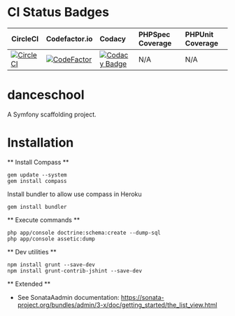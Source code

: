 CI Status Badges
=============
| CircleCI | Codefactor.io | Codacy | PHPSpec Coverage | PHPUnit Coverage 
| ------ | :-------- | :-------- | :-------- | :-------- 
| [![CircleCI](https://circleci.com/gh/jacanales/danceschool.svg?style=svg)](https://circleci.com/gh/jacanales/danceschool) | [![CodeFactor](https://www.codefactor.io/repository/github/jacanales/danceschool/badge)](https://www.codefactor.io/repository/github/jacanales/danceschool) | [![Codacy Badge](https://api.codacy.com/project/badge/Grade/e3e5fc28bf1346cdb365136ac765a892)](https://www.codacy.com?utm_source=git@bitbucket.org&amp;utm_medium=referral&amp;utm_content=jacanales/danceschool&amp;utm_campaign=Badge_Grade) | N/A | N/A 

danceschool
=======

A Symfony scaffolding project.

Installation
============

** Install Compass **
```
gem update --system
gem install compass
```

Install bundler to allow use compass in Heroku
```
gem install bundler
```


** Execute commands **
```
php app/console doctrine:schema:create --dump-sql
php app/console assetic:dump
```

** Dev utilities **
```
npm install grunt --save-dev
npm install grunt-contrib-jshint --save-dev
```

** Extended **
- See SonataAadmin documentation: https://sonata-project.org/bundles/admin/3-x/doc/getting_started/the_list_view.html
